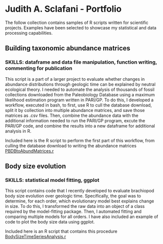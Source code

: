# Judith A. Sclafani - Portfolio

The follow collection contains samples of R scripts written for scientific projects. Examples have been selected to showcase my statistical and data processing capabilities.

## Building taxonomic abundance matrices
### **SKILLS:** dataframe and data file manipulation, function writing, commenting for publication
This script is a part of a larger project to evaluate whether changes in abundance distributions through geologic time can be explained by neutral ecological theory. I needed to automate the analysis of thousands of fossil collections downloaded from the Paleobiology Database using a maximum likelihood estimation program written in PARI/GP. To do this, I developed a workflow, executed in bash, to first, use R to cull the database download, split it by collection into multiple abundance matrices, and save those matrices as .csv files. Then, combine the abundance data with the additional information needed to run the PARI/GP program, excute the PARI/GP code, and combine the results into a new dataframe for additional analysis in R. 

Included here is the R script to perform the first part of this workflow, from culling the database download to writing the abundance matrices [PBDBtoAbundMatrices.r](/PBDBtoAbundMatrices.r)


## Body size evolution
### **SKILLS:** statistical model fitting, ggplot
This script contains code that I recently developed to evaluate brachiopod body size evolution over geologic time. Specifically, the goal was to determine, for each order, which evolutionary model best explains change in size. To do this, I transformed the raw data into an object of a class required by the model-fitting package. Then, I automated fitting and comparing multiple models for all orders. I have also included an example of code to plot the body size data using ggplot.

Included here is an R script that contains this procedure [BodySizeTimeSeriesAnalysis.r](BodySizeTimeSeriesAnalysis.r)
